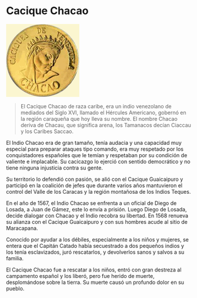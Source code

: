 # Cacique Chacao

![chacao](./img/chacao.png)


>El Cacique Chacao de raza caribe, era un indio venezolano de mediados del Siglo XVI, llamado el Hércules Americano, gobernó en la región caraqueña que hoy lleva su nombre. El nombre Chacao deriva de Chacau, que significa arena, los Tamanacos decían Ciaccau y los Caribes Saccao.

El Indio Chacao era de gran tamaño, tenía audacia y una capacidad muy especial para preparar ataques tipo comando, era muy respetado por los conquistadores españoles que le temían y respetaban por su condición de valiente e implacable. Su cacicazgo lo ejerció con sentido democrático y no tiene ninguna injusticia contra su gente. 

Su territorio lo defendió con pasión, se alió con el Cacique Guaicaipuro y participó en la coalición de jefes que durante varios años mantuvieron el control del Valle de los Caracas y la región montañosa de los Indios Teques. 

En el año de 1567, el Indio Chacao se enfrenta a un oficial de Diego de Losada, a Juan de Gámez, este lo envía a prisión. Luego Diego de Losada, decide dialogar con Chacao y el Indio recobra su libertad. En 1568 renueva su alianza con el Cacique Guaicaipuro y con sus hombres acude al sitio de Maracapana.

Conocido por ayudar a los débiles, especialmente a los niños y mujeres, se entera que el Capitán Catado había secuestrado a dos pequeños indios y los tenía esclavizados, juró rescatarlos, y devolverlos sanos y salvos a su familia. 

El Cacique Chacao fue a rescatar a los niños, entró con gran destreza al campamento español y los liberó, pero fue herido de muerte, desplomándose sobre la tierra. Su muerte causó un profundo dolor en su pueblo.



